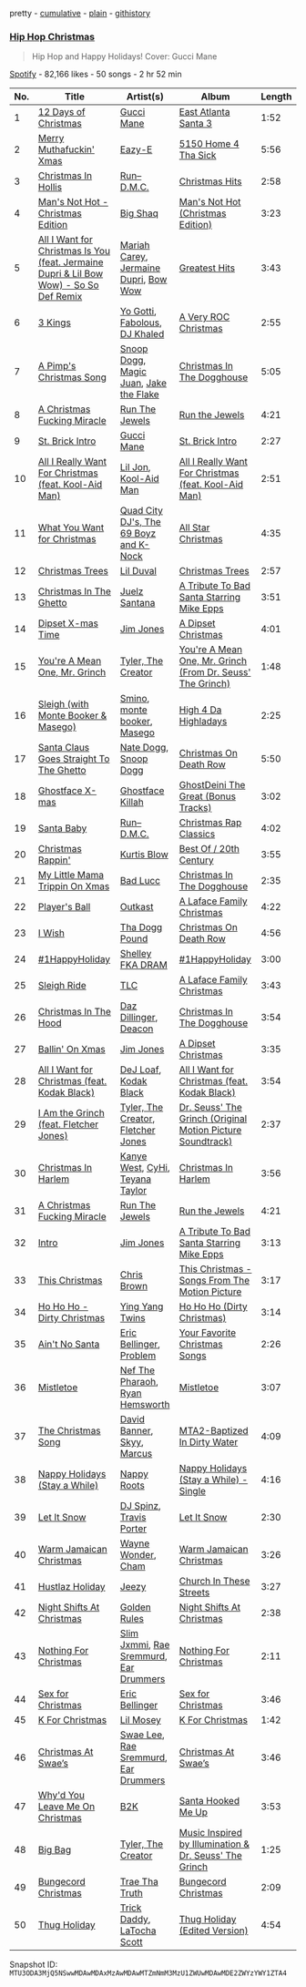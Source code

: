 pretty - [cumulative](/playlists/cumulative/37i9dQZF1DX1qPYE0fcNDF.md) - [plain](/playlists/plain/37i9dQZF1DX1qPYE0fcNDF) - [githistory](https://github.githistory.xyz/mackorone/spotify-playlist-archive/blob/main/playlists/plain/37i9dQZF1DX1qPYE0fcNDF)

### [Hip Hop Christmas](https://open.spotify.com/playlist/37i9dQZF1DX1qPYE0fcNDF)

> Hip Hop and Happy Holidays! Cover: Gucci Mane

[Spotify](https://open.spotify.com/user/spotify) - 82,166 likes - 50 songs - 2 hr 52 min

| No. | Title | Artist(s) | Album | Length |
|---|---|---|---|---|
| 1 | [12 Days of Christmas](https://open.spotify.com/track/6bE3npRCJW3wmy4NV44ZS2) | [Gucci Mane](https://open.spotify.com/artist/13y7CgLHjMVRMDqxdx0Xdo) | [East Atlanta Santa 3](https://open.spotify.com/album/41Mzki3Yox73btDc51evLi) | 1:52 |
| 2 | [Merry Muthafuckin' Xmas](https://open.spotify.com/track/0WtTqjocYc6CIfQFV1760X) | [Eazy\-E](https://open.spotify.com/artist/7B4hKK0S9QYnaoqa9OuwgX) | [5150 Home 4 Tha Sick](https://open.spotify.com/album/65bIyEn06DYO7oFkEYKOdl) | 5:56 |
| 3 | [Christmas In Hollis](https://open.spotify.com/track/1MxFicnnrdo9RzFLAm4Gsf) | [Run–D.M.C.](https://open.spotify.com/artist/3CQIn7N5CuRDP8wEI7FiDA) | [Christmas Hits](https://open.spotify.com/album/6Mtye5lhYh1JtHenUkIsH6) | 2:58 |
| 4 | [Man's Not Hot \- Christmas Edition](https://open.spotify.com/track/28lLyEK20U9nsJc6U9dNun) | [Big Shaq](https://open.spotify.com/artist/7mnAzEmgquhrVtGob81SmO) | [Man's Not Hot \(Christmas Edition\)](https://open.spotify.com/album/4NzqRB5yfjUem4rK6BX9Dt) | 3:23 |
| 5 | [All I Want for Christmas Is You \(feat\. Jermaine Dupri & Lil Bow Wow\) \- So So Def Remix](https://open.spotify.com/track/5EGVmjPN2y1s3hrPcQGqiF) | [Mariah Carey](https://open.spotify.com/artist/4iHNK0tOyZPYnBU7nGAgpQ), [Jermaine Dupri](https://open.spotify.com/artist/6nfYGe7IIuuP5bMY1jkJP6), [Bow Wow](https://open.spotify.com/artist/7352aRY2mqSxBZwzUb6LmA) | [Greatest Hits](https://open.spotify.com/album/5NIt2v0wjaZAXPqOYerldC) | 3:43 |
| 6 | [3 Kings](https://open.spotify.com/track/2awA4tHY7SFlJZrvgWfdSP) | [Yo Gotti](https://open.spotify.com/artist/6Ha4aES39QiVjR0L2lwuwq), [Fabolous](https://open.spotify.com/artist/0YWxKQj2Go9CGHCp77UOyy), [DJ Khaled](https://open.spotify.com/artist/0QHgL1lAIqAw0HtD7YldmP) | [A Very ROC Christmas](https://open.spotify.com/album/55mrxLIpf5AzhIEN43MSCh) | 2:55 |
| 7 | [A Pimp's Christmas Song](https://open.spotify.com/track/5UCPOj1XG4WRm35YDKUgyz) | [Snoop Dogg](https://open.spotify.com/artist/7hJcb9fa4alzcOq3EaNPoG), [Magic Juan](https://open.spotify.com/artist/4MKKSJyNbrGSBodc8R7vPK), [Jake the Flake](https://open.spotify.com/artist/3na9SRBxRRxmtYsElRG0pW) | [Christmas In The Dogghouse](https://open.spotify.com/album/6Yfaff9em7z9TmO9QQscpw) | 5:05 |
| 8 | [A Christmas Fucking Miracle](https://open.spotify.com/track/59fKNCUMTncSMICMNqT2in) | [Run The Jewels](https://open.spotify.com/artist/4RnBFZRiMLRyZy0AzzTg2C) | [Run the Jewels](https://open.spotify.com/album/0hVXUOlozgihW44G4Il0Gu) | 4:21 |
| 9 | [St\. Brick Intro](https://open.spotify.com/track/1Et5dtjFVjgZeH6OC925hk) | [Gucci Mane](https://open.spotify.com/artist/13y7CgLHjMVRMDqxdx0Xdo) | [St\. Brick Intro](https://open.spotify.com/album/1CQpVdTTTL1SfOb0bAME0O) | 2:27 |
| 10 | [All I Really Want For Christmas \(feat\. Kool\-Aid Man\)](https://open.spotify.com/track/5Tz3kCWr1LL2S7P02W55jw) | [Lil Jon](https://open.spotify.com/artist/7sfl4Xt5KmfyDs2T3SVSMK), [Kool\-Aid Man](https://open.spotify.com/artist/6DT3Q5s1oRIZZdOOmg0kVI) | [All I Really Want For Christmas \(feat\. Kool\-Aid Man\)](https://open.spotify.com/album/52w6ES71Bx3mSTKjVXoj3U) | 2:51 |
| 11 | [What You Want for Christmas](https://open.spotify.com/track/6pyn5n6bOUX0iqZxA88H34) | [Quad City DJ's, The 69 Boyz and K\-Nock](https://open.spotify.com/artist/1bRPz3I9pDLcEd8t5sncKe) | [All Star Christmas](https://open.spotify.com/album/4MmG5FXpME1mmMtX0k69bH) | 4:35 |
| 12 | [Christmas Trees](https://open.spotify.com/track/1NAjeuDMkYFhjaA9ATxuUx) | [Lil Duval](https://open.spotify.com/artist/6YiHht3u7FFszle72kpbdQ) | [Christmas Trees](https://open.spotify.com/album/65IO0Gk4mVihvUs5Ol7cTj) | 2:57 |
| 13 | [Christmas In The Ghetto](https://open.spotify.com/track/4qnAL2v6WtgxbJ5DxWgLno) | [Juelz Santana](https://open.spotify.com/artist/6Uh8uJyN9g7oFjDK16nJgb) | [A Tribute To Bad Santa Starring Mike Epps](https://open.spotify.com/album/4fitTiYqga0BtCinAsfmtf) | 3:51 |
| 14 | [Dipset X\-mas Time](https://open.spotify.com/track/5TiZO9v3hLqILmfatAJMV0) | [Jim Jones](https://open.spotify.com/artist/6AMa1VFQ7qCi61tCRtVWXe) | [A Dipset Christmas](https://open.spotify.com/album/4SAE349ZWH6Tyt4hjzW0Do) | 4:01 |
| 15 | [You're A Mean One, Mr\. Grinch](https://open.spotify.com/track/38sOMt0jPIWWqJMNk2u0DI) | [Tyler, The Creator](https://open.spotify.com/artist/4V8LLVI7PbaPR0K2TGSxFF) | [You're A Mean One, Mr\. Grinch \(From Dr\. Seuss' The Grinch\)](https://open.spotify.com/album/7w1TRNc1PTJak7qXPzr1Ih) | 1:48 |
| 16 | [Sleigh \(with Monte Booker & Masego\)](https://open.spotify.com/track/55POBlOBhLuXm2Z7M4Xn1k) | [Smino](https://open.spotify.com/artist/1ybINI1qPiFbwDXamRtwxD), [monte booker](https://open.spotify.com/artist/4p75GTNEXwsAAkpweMVtKo), [Masego](https://open.spotify.com/artist/3ycxRkcZ67ALN3GQJ57Vig) | [High 4 Da Highladays](https://open.spotify.com/album/7BlYL8OhqdHcZTIoISOeEg) | 2:25 |
| 17 | [Santa Claus Goes Straight To The Ghetto](https://open.spotify.com/track/4cJannWi0zsarKSNQDMbqv) | [Nate Dogg](https://open.spotify.com/artist/1Oa0bMld0A3u5OTYfMzp5h), [Snoop Dogg](https://open.spotify.com/artist/7hJcb9fa4alzcOq3EaNPoG) | [Christmas On Death Row](https://open.spotify.com/album/2t6GxVRo0HhWuMFm0XWvL2) | 5:50 |
| 18 | [Ghostface X\-mas](https://open.spotify.com/track/7mgv7UKlHR6Mv8DWSDivi7) | [Ghostface Killah](https://open.spotify.com/artist/6FD0unjzGQhX3b6eMccMJe) | [GhostDeini The Great \(Bonus Tracks\)](https://open.spotify.com/album/0L1Qq8en6hODRCgaAfTBAq) | 3:02 |
| 19 | [Santa Baby](https://open.spotify.com/track/4uuZnt6DS1LTvCpfZb98Bq) | [Run–D.M.C.](https://open.spotify.com/artist/3CQIn7N5CuRDP8wEI7FiDA) | [Christmas Rap Classics](https://open.spotify.com/album/6Oz0ubVxKIiRnpZ1NuiDfx) | 4:02 |
| 20 | [Christmas Rappin'](https://open.spotify.com/track/1MuEjGAGDw07ZqkuX7ea4O) | [Kurtis Blow](https://open.spotify.com/artist/25TKXk9zo9yk0HMJQ3TuE9) | [Best Of / 20th Century](https://open.spotify.com/album/3Ho2zi28ZvsE1j3uKCdMDO) | 3:55 |
| 21 | [My Little Mama Trippin On Xmas](https://open.spotify.com/track/1nNMwW05wHul1lSYHmGM3m) | [Bad Lucc](https://open.spotify.com/artist/77kP3V3j9SPpyF5wem7tck) | [Christmas In The Dogghouse](https://open.spotify.com/album/6Yfaff9em7z9TmO9QQscpw) | 2:35 |
| 22 | [Player's Ball](https://open.spotify.com/track/7LZDnTeLZK2OXnLsr8t8Tx) | [Outkast](https://open.spotify.com/artist/1G9G7WwrXka3Z1r7aIDjI7) | [A Laface Family Christmas](https://open.spotify.com/album/4fzsNfn7gbyM2CiDF5vigi) | 4:22 |
| 23 | [I Wish](https://open.spotify.com/track/0xm4ONa9AnzwVRAO1gIu4v) | [Tha Dogg Pound](https://open.spotify.com/artist/60CFNa0ggWjV8OSDey8aGT) | [Christmas On Death Row](https://open.spotify.com/album/2t6GxVRo0HhWuMFm0XWvL2) | 4:56 |
| 24 | [\#1HappyHoliday](https://open.spotify.com/track/5pUHIx5GuvTyM5u9dmZ4DZ) | [Shelley FKA DRAM](https://open.spotify.com/artist/5M0lbkGluOPXLeFjApw8r8) | [\#1HappyHoliday](https://open.spotify.com/album/5GgEdbWST6YXBgwFz9O2RQ) | 3:00 |
| 25 | [Sleigh Ride](https://open.spotify.com/track/7DBIvPoaC3Wv69Qe5II7b3) | [TLC](https://open.spotify.com/artist/0TImkz4nPqjegtVSMZnMRq) | [A Laface Family Christmas](https://open.spotify.com/album/4fzsNfn7gbyM2CiDF5vigi) | 3:43 |
| 26 | [Christmas In The Hood](https://open.spotify.com/track/4ZtbsYTOuF1hotmpNn8qpA) | [Daz Dillinger](https://open.spotify.com/artist/5Jz9kKRnCRLTodCH58MyB4), [Deacon](https://open.spotify.com/artist/4481xuujVUcv4MH4TnHWoh) | [Christmas In The Dogghouse](https://open.spotify.com/album/6Yfaff9em7z9TmO9QQscpw) | 3:54 |
| 27 | [Ballin' On Xmas](https://open.spotify.com/track/4fr1ceHZvZl2kY1GYm6GlJ) | [Jim Jones](https://open.spotify.com/artist/6AMa1VFQ7qCi61tCRtVWXe) | [A Dipset Christmas](https://open.spotify.com/album/4SAE349ZWH6Tyt4hjzW0Do) | 3:35 |
| 28 | [All I Want for Christmas \(feat\. Kodak Black\)](https://open.spotify.com/track/5YIrN8eiSm9X7uodyoCmCp) | [DeJ Loaf](https://open.spotify.com/artist/7kFfY4UjNdNyaeUgLIEbIF), [Kodak Black](https://open.spotify.com/artist/46SHBwWsqBkxI7EeeBEQG7) | [All I Want for Christmas \(feat\. Kodak Black\)](https://open.spotify.com/album/4r0lhaqoy76x01TKtYoDoy) | 3:54 |
| 29 | [I Am the Grinch \(feat\. Fletcher Jones\)](https://open.spotify.com/track/5TVQdlY5H99BSAciKixBSt) | [Tyler, The Creator](https://open.spotify.com/artist/4V8LLVI7PbaPR0K2TGSxFF), [Fletcher Jones](https://open.spotify.com/artist/1p0uWG26qtUg2nNxIIk10x) | [Dr\. Seuss' The Grinch \(Original Motion Picture Soundtrack\)](https://open.spotify.com/album/4u40K47aUMjeNrPGmQrodQ) | 2:37 |
| 30 | [Christmas In Harlem](https://open.spotify.com/track/00HMEiBMDkbNCHLJL6zqVk) | [Kanye West](https://open.spotify.com/artist/5K4W6rqBFWDnAN6FQUkS6x), [CyHi](https://open.spotify.com/artist/18HVMQsV3tINaTyzT5UIjH), [Teyana Taylor](https://open.spotify.com/artist/4ULO7IGI3M2bo0Ap7B9h8a) | [Christmas In Harlem](https://open.spotify.com/album/31dBitfDGugqFHLKrUT3rt) | 3:56 |
| 31 | [A Christmas Fucking Miracle](https://open.spotify.com/track/54DmhgFHvYxqBEnOwklDml) | [Run The Jewels](https://open.spotify.com/artist/4RnBFZRiMLRyZy0AzzTg2C) | [Run the Jewels](https://open.spotify.com/album/7BUlAwJBzKyllRuDTKV8Ae) | 4:21 |
| 32 | [Intro](https://open.spotify.com/track/19yDsmC7MexMWIRjXlsuF4) | [Jim Jones](https://open.spotify.com/artist/6AMa1VFQ7qCi61tCRtVWXe) | [A Tribute To Bad Santa Starring Mike Epps](https://open.spotify.com/album/4fitTiYqga0BtCinAsfmtf) | 3:13 |
| 33 | [This Christmas](https://open.spotify.com/track/3W6PmtGTyLwWBWUYplSWHT) | [Chris Brown](https://open.spotify.com/artist/7bXgB6jMjp9ATFy66eO08Z) | [This Christmas \- Songs From The Motion Picture](https://open.spotify.com/album/75p6D49hWX6bmG8PJFb02h) | 3:17 |
| 34 | [Ho Ho Ho \- Dirty Christmas](https://open.spotify.com/track/4n3HlzRZxEwxqHXADt758Y) | [Ying Yang Twins](https://open.spotify.com/artist/44PA0rCQXikgOWbfY7Fq7m) | [Ho Ho Ho \(Dirty Christmas\)](https://open.spotify.com/album/7A35Sr7YgnUhANiQ6QYhUq) | 3:14 |
| 35 | [Ain't No Santa](https://open.spotify.com/track/16smAuwyrmkBEbb4X4YYzE) | [Eric Bellinger](https://open.spotify.com/artist/7ibAWtDtmEfaVhc1FJ3Vl9), [Problem](https://open.spotify.com/artist/0399oiMcmbOzzsYQDNYqxn) | [Your Favorite Christmas Songs](https://open.spotify.com/album/305uSyxF5cbcBoGenNlvge) | 2:26 |
| 36 | [Mistletoe](https://open.spotify.com/track/7wy0z84DaALeFYa53tJ9F2) | [Nef The Pharaoh](https://open.spotify.com/artist/3DiSC0nSNNWpPy5ZK3mcrz), [Ryan Hemsworth](https://open.spotify.com/artist/2CgysNw5B7rFNRtRjQbPZ9) | [Mistletoe](https://open.spotify.com/album/2P7cI6pxIFfF03CfAOxdWc) | 3:07 |
| 37 | [The Christmas Song](https://open.spotify.com/track/2gvlqDMOpGLjD6i5nfO89z) | [David Banner](https://open.spotify.com/artist/7jFaoqWPhYLrKzjzlpXmUO), [Skyy](https://open.spotify.com/artist/3wWU0L0tv6eE813fHEYYMg), [Marcus](https://open.spotify.com/artist/6EBrS8EW4hv6N4kn0ufYUS) | [MTA2\-Baptized In Dirty Water](https://open.spotify.com/album/4Od0xWG7XWQxvNPdrIzf2A) | 4:09 |
| 38 | [Nappy Holidays \(Stay a While\)](https://open.spotify.com/track/7L9g3VWFau7z2RFNJsIhwi) | [Nappy Roots](https://open.spotify.com/artist/3tCxM1rTj2qUXsiQZxvt2I) | [Nappy Holidays \(Stay a While\) \- Single](https://open.spotify.com/album/7MayuSvaAb2iB3DfHMCXwr) | 4:16 |
| 39 | [Let It Snow](https://open.spotify.com/track/3CRgiQS75D6o8beYyzPPFf) | [DJ Spinz](https://open.spotify.com/artist/7m4YY1JUSagIGuM9BL7KR1), [Travis Porter](https://open.spotify.com/artist/6z1cicLMt9XArxN10q7m8a) | [Let It Snow](https://open.spotify.com/album/43XazkhujlhFZk3WvD6WAq) | 2:30 |
| 40 | [Warm Jamaican Christmas](https://open.spotify.com/track/60aWxtMGD2eHPNJPxJ9nae) | [Wayne Wonder](https://open.spotify.com/artist/3kc5AFnL1TQQdNaMdSW2UO), [Cham](https://open.spotify.com/artist/5G8IlDlnPQPN4YmtJ6NDxK) | [Warm Jamaican Christmas](https://open.spotify.com/album/3SwlJpUtODj1sV4TbjBWOM) | 3:26 |
| 41 | [Hustlaz Holiday](https://open.spotify.com/track/0GWLNSnKmzKcmTL2AGqeCb) | [Jeezy](https://open.spotify.com/artist/4yBK75WVCQXej1p04GWqxH) | [Church In These Streets](https://open.spotify.com/album/5RHakS5UXhhnyT96maP8ic) | 3:27 |
| 42 | [Night Shifts At Christmas](https://open.spotify.com/track/2igDCdkPxsG876uqueSr9F) | [Golden Rules](https://open.spotify.com/artist/0LvSG8k9YJF0fSevrndsR9) | [Night Shifts At Christmas](https://open.spotify.com/album/19E4JGsZcoRxCl3C37d0pJ) | 2:38 |
| 43 | [Nothing For Christmas](https://open.spotify.com/track/4sCmcmD9qGOnB1WpqTy5HJ) | [Slim Jxmmi](https://open.spotify.com/artist/7EEiVZvj6RCEtVX2F2pyxu), [Rae Sremmurd](https://open.spotify.com/artist/7iZtZyCzp3LItcw1wtPI3D), [Ear Drummers](https://open.spotify.com/artist/16b0RUDQWdrU5HYFKuFW98) | [Nothing For Christmas](https://open.spotify.com/album/1zshwTFvBA3ctGTBTZ5r77) | 2:11 |
| 44 | [Sex for Christmas](https://open.spotify.com/track/6YGafW6x5LnUYTmdVJNKBN) | [Eric Bellinger](https://open.spotify.com/artist/7ibAWtDtmEfaVhc1FJ3Vl9) | [Sex for Christmas](https://open.spotify.com/album/0FJrXGtd8DY7kKA0LYlwxA) | 3:46 |
| 45 | [K For Christmas](https://open.spotify.com/track/3hK0tQgnfjXwaCd0oHV0u2) | [Lil Mosey](https://open.spotify.com/artist/5zctI4wO9XSKS8XwcnqEHk) | [K For Christmas](https://open.spotify.com/album/4wlXOzNBZQ2AQMoYcQQDVh) | 1:42 |
| 46 | [Christmas At Swae’s](https://open.spotify.com/track/2uIJmDr8yFuq27JgZGAw7l) | [Swae Lee](https://open.spotify.com/artist/1zNqQNIdeOUZHb8zbZRFMX), [Rae Sremmurd](https://open.spotify.com/artist/7iZtZyCzp3LItcw1wtPI3D), [Ear Drummers](https://open.spotify.com/artist/16b0RUDQWdrU5HYFKuFW98) | [Christmas At Swae’s](https://open.spotify.com/album/6Qx4jA6F8xTrAypkeaVUSk) | 3:46 |
| 47 | [Why'd You Leave Me On Christmas](https://open.spotify.com/track/0HAJpzhta0QljXSpzSQKmm) | [B2K](https://open.spotify.com/artist/51d3rUlLuMh7EW09aMe7yj) | [Santa Hooked Me Up](https://open.spotify.com/album/52djrCpCLCWE7LZOLVwR3v) | 3:53 |
| 48 | [Big Bag](https://open.spotify.com/track/1flloiRJOCenDSSjnuHGln) | [Tyler, The Creator](https://open.spotify.com/artist/4V8LLVI7PbaPR0K2TGSxFF) | [Music Inspired by Illumination & Dr\. Seuss' The Grinch](https://open.spotify.com/album/05qQ4Sl7LjxDhZFB1ChVvH) | 1:25 |
| 49 | [Bungecord Christmas](https://open.spotify.com/track/1aeQUlT3fNViIUNtimzgeK) | [Trae Tha Truth](https://open.spotify.com/artist/49vCIUW46QY3L5vo1xVFoy) | [Bungecord Christmas](https://open.spotify.com/album/1TJY1i9QiyYIABj0cPN9po) | 2:09 |
| 50 | [Thug Holiday](https://open.spotify.com/track/5I3uXbWBJhkZ62znIU6XEq) | [Trick Daddy](https://open.spotify.com/artist/12FHARd9fY0Tu0ila4Ua25), [LaTocha Scott](https://open.spotify.com/artist/0reX7t2M37jLqLy1Nj1FpT) | [Thug Holiday \(Edited Version\)](https://open.spotify.com/album/3Yf1EXnBKpfdd1LMycHWWL) | 4:54 |

Snapshot ID: `MTU3ODA3MjQ5NSwwMDAwMDAxMzAwMDAwMTZmNmM3MzU1ZWUwMDAwMDE2ZWYzYWY1ZTA4`
